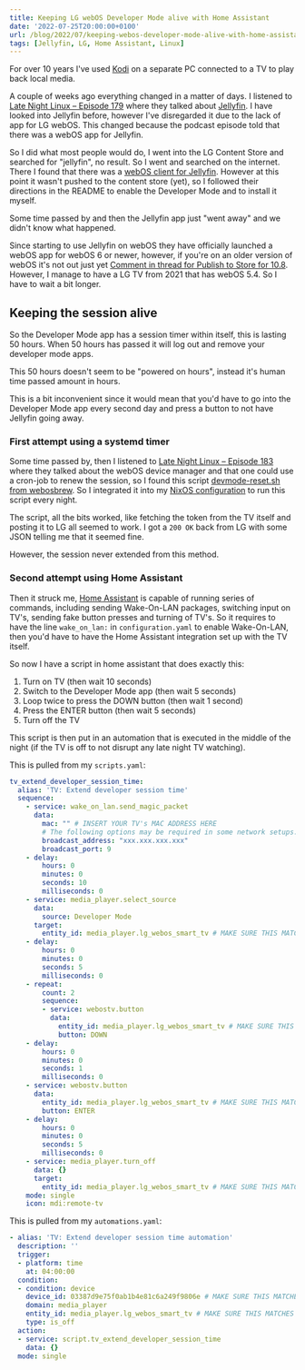 ```yaml
---
title: Keeping LG webOS Developer Mode alive with Home Assistant
date: '2022-07-25T20:00:00+0100'
url: /blog/2022/07/keeping-webos-developer-mode-alive-with-home-assistant/
tags: [Jellyfin, LG, Home Assistant, Linux]
---
```


For over 10 years I've used [Kodi](https://kodi.tv/) on a separate PC connected to a TV to play
back local media.

A couple of weeks ago everything changed in a matter of days. I listened to
[Late Night Linux – Episode 179](https://latenightlinux.com/late-night-linux-episode-179/)
where they talked about [Jellyfin](https://jellyfin.org/). I have
looked into Jellyfin before, however I've disregarded it due to the lack of
app for LG webOS. This changed because the podcast episode told that there
was a webOS app for Jellyfin.

So I did what most people would do, I went into the LG Content Store and
searched for "jellyfin", no result. So I went and searched on the
internet. There I found that there was a [webOS client for Jellyfin](https://github.com/jellyfin/jellyfin-webos/). However
at this point it wasn't pushed to the content store (yet), so I followed
their directions in the README to enable the Developer Mode and to install it
myself.

Some time passed by and then the Jellyfin app just "went away" and we didn't
know what happened.

Since starting to use Jellyfin on webOS they have officially launched a webOS
app for webOS 6 or newer, however, if you're on an older version of webOS
it's not out just yet [Comment in thread for Publish to Store for 10.8](https://github.com/jellyfin/jellyfin-webos/issues/69#issuecomment-1179454229).
However, I manage to have a LG TV from 2021 that has webOS 5.4. So I
have to wait a bit longer.

## Keeping the session alive

So the Developer Mode app has a session timer within itself, this is lasting
50 hours. When 50 hours has passed it will log out and remove your developer
mode apps.

This 50 hours doesn't seem to be "powered on hours", instead it's human time
passed amount in hours.

This is a bit inconvenient since it would mean that you'd have to go into the
Developer Mode app every second day and press a button to not have Jellyfin
going away.

### First attempt using a systemd timer

Some time passed by, then I listened to [Late Night Linux – Episode 183](https://latenightlinux.com/late-night-linux-episode-183/) where
they talked about the webOS device manager and that one could use a cron-job
to renew the session, so I found this script [devmode-reset.sh from webosbrew](https://github.com/webosbrew/dev-utils/blob/main/scripts/devmode-reset.sh).
So I integrated it into my [NixOS configuration](https://github.com/etu/nixconfig/commit/e5eb4272f96af0625f59f0c0b23b3bf6e880696b) to run this script
every night.

The script, all the bits worked, like fetching the token from the TV itself
and posting it to LG all seemed to work. I got a `200 OK` back from LG with
some JSON telling me that it seemed fine.

However, the session never extended from this method.

### Second attempt using Home Assistant

Then it struck me, [Home Assistant](https://www.home-assistant.io/) is capable of running series of commands,
including sending Wake-On-LAN packages, switching input on TV's, sending fake
button presses and turning of TV's. So it requires to have the line
`wake_on_lan:` in `configuration.yaml` to enable Wake-On-LAN, then you'd have
to have the Home Assistant integration set up with the TV itself.

So now I have a script in home assistant that does exactly this:

1. Turn on TV (then wait 10 seconds)
1. Switch to the Developer Mode app (then wait 5 seconds)
1. Loop twice to press the DOWN button (then wait 1 second)
1. Press the ENTER button (then wait 5 seconds)
1. Turn off the TV

This script is then put in an automation that is executed in the middle of
the night (if the TV is off to not disrupt any late night TV watching).

This is pulled from my `scripts.yaml`:

```yaml
tv_extend_developer_session_time:
  alias: 'TV: Extend developer session time'
  sequence:
    - service: wake_on_lan.send_magic_packet
      data:
        mac: "" # INSERT YOUR TV's MAC ADDRESS HERE
        # The following options may be required in some network setups.
        broadcast_address: "xxx.xxx.xxx.xxx"
        broadcast_port: 9
    - delay:
        hours: 0
        minutes: 0
        seconds: 10
        milliseconds: 0
    - service: media_player.select_source
      data:
        source: Developer Mode
      target:
        entity_id: media_player.lg_webos_smart_tv # MAKE SURE THIS MATCHES YOUR INTEGRATION SETUP
    - delay:
        hours: 0
        minutes: 0
        seconds: 5
        milliseconds: 0
    - repeat:
        count: 2
        sequence:
        - service: webostv.button
          data:
            entity_id: media_player.lg_webos_smart_tv # MAKE SURE THIS MATCHES YOUR INTEGRATION SETUP
            button: DOWN
    - delay:
        hours: 0
        minutes: 0
        seconds: 1
        milliseconds: 0
    - service: webostv.button
      data:
        entity_id: media_player.lg_webos_smart_tv # MAKE SURE THIS MATCHES YOUR INTEGRATION SETUP
        button: ENTER
    - delay:
        hours: 0
        minutes: 0
        seconds: 5
        milliseconds: 0
    - service: media_player.turn_off
      data: {}
      target:
        entity_id: media_player.lg_webos_smart_tv # MAKE SURE THIS MATCHES YOUR INTEGRATION SETUP
    mode: single
    icon: mdi:remote-tv
```

This is pulled from my `automations.yaml`:

```yaml
- alias: 'TV: Extend developer session time automation'
  description: ''
  trigger:
  - platform: time
    at: 04:00:00
  condition:
  - condition: device
    device_id: 03387d9e75f0ab1b4e81c6a249f9806e # MAKE SURE THIS MATCHES YOUR INTEGRATION SETUP
    domain: media_player
    entity_id: media_player.lg_webos_smart_tv # MAKE SURE THIS MATCHES YOUR INTEGRATION SETUP
    type: is_off
  action:
  - service: script.tv_extend_developer_session_time
    data: {}
  mode: single
```

